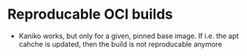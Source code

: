 # Reproducable OCI builds
* Kaniko works, but only for a given, pinned base image. If i.e. the apt cahche is updated, then the build is not reproducable anymore
